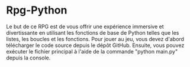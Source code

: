 # Rpg-Python
Le but de ce RPG est de vous offrir une expérience immersive et divertissante en utilisant les fonctions de base de Python telles que les listes, 
les boucles et les fonctions.
Pour jouer au jeu, vous devez d'abord télécharger le code source depuis le dépôt GitHub. Ensuite, vous pouvez exécuter le fichier principal
à l'aide de la commande "python main.py" depuis la console.
